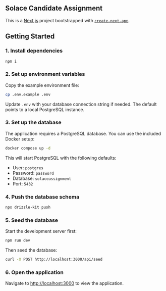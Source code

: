 ## Solace Candidate Assignment

This is a [Next.js](https://nextjs.org/) project bootstrapped with [`create-next-app`](https://github.com/vercel/next.js/tree/canary/packages/create-next-app).

## Getting Started

### 1. Install dependencies

```bash
npm i
```

### 2. Set up environment variables

Copy the example environment file:

```bash
cp .env.example .env
```

Update `.env` with your database connection string if needed. The default points to a local PostgreSQL instance.

### 3. Set up the database

The application requires a PostgreSQL database. You can use the included Docker setup:

```bash
docker compose up -d
```

This will start PostgreSQL with the following defaults:
- User: `postgres`
- Password: `password`
- Database: `solaceassignment`
- Port: `5432`

### 4. Push the database schema

```bash
npx drizzle-kit push
```

### 5. Seed the database

Start the development server first:

```bash
npm run dev
```

Then seed the database:

```bash
curl -X POST http://localhost:3000/api/seed
```

### 6. Open the application

Navigate to [http://localhost:3000](http://localhost:3000) to view the application.
